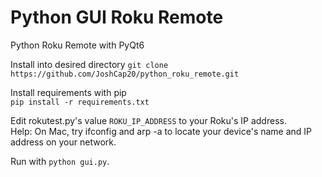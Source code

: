 # Python GUI Roku Remote
Python Roku Remote with PyQt6

Install into desired directory 
`git clone https://github.com/JoshCap20/python_roku_remote.git`  

Install requirements with pip  
`pip install -r requirements.txt`  

Edit rokutest.py's value `ROKU_IP_ADDRESS` to your Roku's IP address.  
Help: On Mac, try ifconfig and arp -a to locate your device's name and IP address on your network.  

Run with `python gui.py`.


